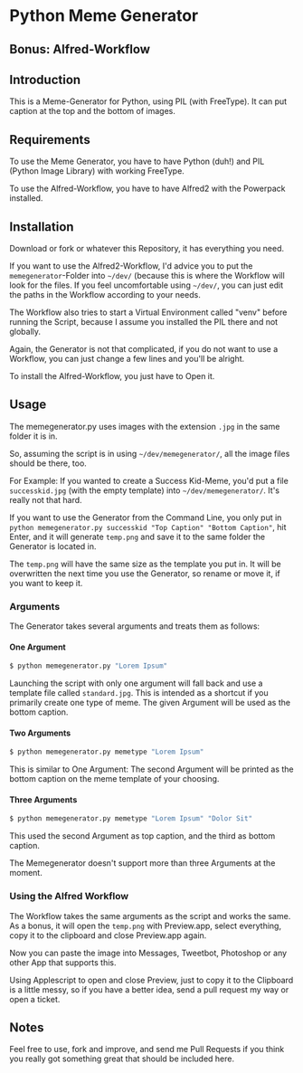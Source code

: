 # Python Meme Generator
## Bonus: Alfred-Workflow

## Introduction
This is a Meme-Generator for Python, using PIL (with FreeType). It can put caption at the top and the bottom of images.

## Requirements
To use the Meme Generator, you have to have Python (duh!) and PIL (Python Image Library) with working FreeType.

To use the Alfred-Workflow, you have to have Alfred2 with the Powerpack installed.

## Installation

Download or fork or whatever this Repository, it has everything you need.

If you want to use the Alfred2-Workflow, I'd advice you to put the `memegenerator`-Folder into `~/dev/` (because this is where the Workflow will look for the files. If you feel uncomfortable using `~/dev/`, you can just edit the paths in the Workflow according to your needs.

The Workflow also tries to start a Virtual Environment called "venv" before running the Script, because I assume you installed the PIL there and not globally.

Again, the Generator is not that complicated, if you do not want to use a Workflow, you can just change a few lines and you'll be alright.

To install the Alfred-Workflow, you just have to Open it.

## Usage

The memegenerator.py uses images with the extension `.jpg` in the same folder it is in.

So, assuming the script is in using `~/dev/memegenerator/`, all the image files should be there, too.

For Example: If you wanted to create a Success Kid-Meme, you'd put a file `successkid.jpg` (with the empty template) into `~/dev/memegenerator/`. It's really not that hard.

If you want to use the Generator from the Command Line, you only put in `python memegenerator.py successkid "Top Caption" "Bottom Caption"`, hit Enter, and it will generate `temp.png` and save it to the same folder the Generator is located in.

The `temp.png` will have the same size as the template you put in. It will be overwritten the next time you use the Generator, so rename or move it, if you want to keep it.

### Arguments

The Generator takes several arguments and treats them as follows:

#### One Argument
``` bash
$ python memegenerator.py "Lorem Ipsum"
```
Launching the script with only one argument will fall back and use a template file called `standard.jpg`. This is intended as a shortcut if you primarily create one type of meme. The given Argument will be used as the bottom caption.

#### Two Arguments
``` bash
$ python memegenerator.py memetype "Lorem Ipsum"
```
This is similar to One Argument: The second Argument will be printed as the bottom caption on the meme template of your choosing.
#### Three Arguments
``` bash
$ python memegenerator.py memetype "Lorem Ipsum" "Dolor Sit"
```
This used the second Argument as top caption, and the third as bottom caption.

The Memegenerator doesn't support more than three Arguments at the moment.

### Using the Alfred Workflow
The Workflow takes the same arguments as the script and works the same. As a bonus, it will open the `temp.png` with Preview.app, select everything, copy it to the clipboard and close Preview.app again.

Now you can paste the image into Messages, Tweetbot, Photoshop or any other App that supports this.

Using Applescript to open and close Preview, just to copy it to the Clipboard is a little messy, so if you have a better idea, send a pull request my way or open a ticket.

## Notes

Feel free to use, fork and improve, and send me Pull Requests if you think you really got something great that should be included here.